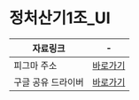 # 정처산기1조_UI
|자료링크|-|
|-|-|
|피그마 주소|[바로가기](https://www.figma.com/design/APGHfYkcsz9wYIxmEqLb8n/%EC%A0%95%EC%B2%98%EC%82%B0%EA%B8%B0A_1%EC%A1%B0?node-id=0-1&t=bMdNtpk90V9obWLK-1)|
|구글 공유 드라이버|[바로가기](https://drive.google.com/drive/folders/1U9SuMx-_5orloe2me7XRRhWdlOxyMaOY?usp=sharing)|
